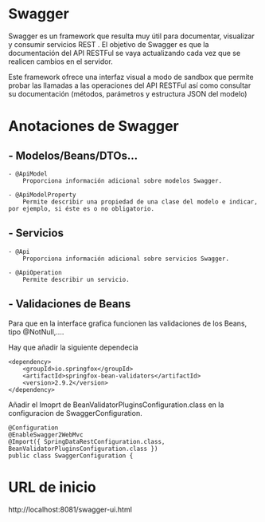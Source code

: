 # Swagger 
Swagger es un framework que resulta muy útil para documentar, visualizar y consumir servicios REST . El objetivo de Swagger es que la documentación del API RESTFul se vaya actualizando cada vez que se realicen cambios en el servidor.

Este framework ofrece una interfaz visual a modo de sandbox que permite probar las llamadas a las operaciones del API RESTFul así como consultar su documentación (métodos, parámetros y estructura JSON del modelo)

# Anotaciones de Swagger

## - Modelos/Beans/DTOs...

    - @ApiModel 
        Proporciona información adicional sobre modelos Swagger. 

    - @ApiModelProperty
        Permite describir una propiedad de una clase del modelo e indicar, por ejemplo, si éste es o no obligatorio.

## - Servicios

    - @Api
        Proporciona información adicional sobre servicios Swagger. 

    - @ApiOperation
        Permite describir un servicio.

## - Validaciones de Beans

Para que en la interface grafica funcionen las validaciones de los Beans, tipo @NotNull,....

Hay que añadir la siguiente dependecia

    <dependency>
        <groupId>io.springfox</groupId>
        <artifactId>springfox-bean-validators</artifactId>
        <version>2.9.2</version>
    </dependency>

Añadir el Imoprt de BeanValidatorPluginsConfiguration.class en la configuracion de SwaggerConfiguration.

    @Configuration
    @EnableSwagger2WebMvc
    @Import({ SpringDataRestConfiguration.class, BeanValidatorPluginsConfiguration.class })
    public class SwaggerConfiguration {



# URL de inicio
http://localhost:8081/swagger-ui.html